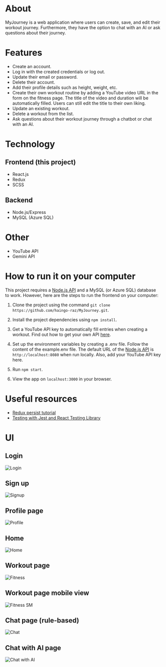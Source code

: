 # About
MyJourney is a web application where users can create, save, and edit their workout journey. Furthermore, they have the option to chat with an AI or ask questions about their journey.

# Features
- Create an account.
- Log in with the created credentials or log out.
- Update their email or password.
- Delete their account.
- Add their profile details such as height, weight, etc.
- Create their own workout routine by adding a YouTube video URL in the form on the fitness page. The title of the video and duration will be automatically filled. Users can still edit the title to their own liking.
- Update an existing workout.
- Delete a workout from the list.
- Ask questions about their workout journey through a chatbot or chat with an AI.

# Technology
## Frontend (this project)
- React.js
- Redux
- SCSS

## Backend
- Node.js/Express
- MySQL (Azure SQL)

# Other
- YouTube API
- Gemini API

# How to run it on your computer

This project requires a [Node.js API](https://github.com/haingo-raz/MyJourney-API) and a MySQL (or Azure SQL) database to work. However, here are the steps to run the frontend on your computer:

1. Clone the project using the command `git clone https://github.com/haingo-raz/MyJourney.git`.

2. Install the project dependencies using `npm install`.

3. Get a YouTube API key to automatically fill entries when creating a workout. Find out how to get your own API [here](https://developers.google.com/youtube/v3/getting-started).

4. Set up the environment variables by creating a .env file. Follow the content of the example.env file. The default URL of the [Node.js API](https://github.com/haingo-raz/MyJourney-API) is `http://localhost:8080` when run locally. Also, add your YouTube API key here.

5. Run `npm start`.

6. View the app on `localhost:3000` in your browser.

# Useful resources
- [Redux persist tutorial](https://blog.logrocket.com/persist-state-redux-persist-redux-toolkit-react/)
- [Testing with Jest and React Testing Library](https://www.digitalocean.com/community/tutorials/how-to-test-a-react-app-with-jest-and-react-testing-library)

# UI
## Login
![Login](https://raw.githubusercontent.com/haingo-raz/MyJourney/master/public/UI/loginPage.png)

## Sign up
![Signup](https://raw.githubusercontent.com/haingo-raz/MyJourney/master/public/UI/signupPage.png)

## Profile page
![Profile](https://raw.githubusercontent.com/haingo-raz/MyJourney/master/public/UI/profilePage.png)

## Home
![Home](https://raw.githubusercontent.com/haingo-raz/MyJourney/master/public/UI/homepage.png)

## Workout page
![Fitness](https://raw.githubusercontent.com/haingo-raz/MyJourney/master/public/UI/fitnessPage.png)

## Workout page mobile view
![Fitness SM](https://raw.githubusercontent.com/haingo-raz/MyJourney/master/public/UI/fitnessPage-sm.png)

## Chat page (rule-based)
![Chat](https://raw.githubusercontent.com/haingo-raz/MyJourney/refs/heads/master/public/UI/chatPage.png)

## Chat with AI page
![Chat with AI](https://raw.githubusercontent.com/haingo-raz/MyJourney/refs/heads/master/public/UI/chatPageWithAI.png)
